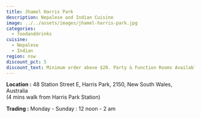 ```yaml
---
title: Jhamel Harris Park
description: Nepalese and Indian Cuisine
image: ../../assets/images/jhamel-harris-park.jpg
categories:
  - foodanddrinks
cuisine:
  - Nepalese
  - Indian
region: nsw
discount_pct: 5
discount_text: Minimum order above $20. Party & Function Rooms Available
---
```


**Location :** 48 Station Street E, Harris Park, 2150, New South Wales, Australia\
(4 mins walk from Harris Park Station)

**Trading :** Monday - Sunday : 12 noon - 2 am
